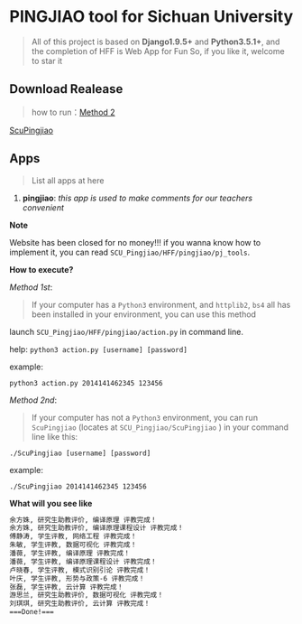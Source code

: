 # PINGJIAO tool for Sichuan University
> All of this project is based on **Django1.9.5+** and **Python3.5.1+**, and the completion of HFF is Web App for Fun
> So, if you like it, welcome to star it

## Download Realease
> how to run：[Method 2](#run)

[ScuPingjiao](https://pan.baidu.com/s/1pKD6nRP)

## Apps
> List all apps at here

1. **pingjiao**: *this app is used to make comments for our teachers convenient*

**Note**

Website has been closed for no money!!! if you wanna know how to implement it, you can read `SCU_Pingjiao/HFF/pingjiao/pj_tools`.

**How to execute?**

*Method 1st*:

> If your computer has a `Python3` environment, and `httplib2`, `bs4` all has been installed in your environment, you can use this method

launch `SCU_Pingjiao/HFF/pingjiao/action.py` in command line.

help: `python3 action.py [username] [password]`

example: 

```shell
python3 action.py 2014141462345 123456
````

<span id="run">*Method 2nd*</span>:

> If your computer has not a `Python3` environment, you can run `ScuPingjiao` (locates at `SCU_Pingjiao/ScuPingjiao` ) in your command line like this:

```shell
./ScuPingjiao [username] [password]
```

example:

```shell
./ScuPingjiao 2014141462345 123456
```

**What will you see like**

```bash
余方姝, 研究生助教评价, 编译原理 评教完成！
余方姝, 研究生助教评价, 编译原理课程设计 评教完成！
傅静涛, 学生评教, 网络工程 评教完成！
朱敏, 学生评教, 数据可视化 评教完成！
潘薇, 学生评教, 编译原理 评教完成！
潘薇, 学生评教, 编译原理课程设计 评教完成！
卢晓春, 学生评教, 模式识别引论 评教完成！
叶庆, 学生评教, 形势与政策-6 评教完成！
张磊, 学生评教, 云计算 评教完成！
游思兰, 研究生助教评价, 数据可视化 评教完成！
刘琪琪, 研究生助教评价, 云计算 评教完成！
===Done!===
```

